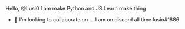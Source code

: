 Hello, @Lusi0
I am make Python and JS
Learn make thing
- 💞️ I’m looking to collaborate on ...
I am on discord all time lusio#1886

<!---
Lusi0/Lusi0 is a ✨ special ✨ repository because its `README.md` (this file) appears on your GitHub profile.
You can click the Preview link to take a look at your changes.
--->
